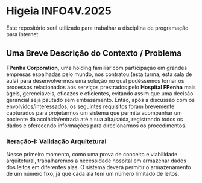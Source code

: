 # Higeia INFO4V.2025

Este repositório será utilizado para trabalhar a disciplina de programação para internet.

## Uma Breve Descrição do Contexto / Problema

**FPenha Corporation**, uma holding familiar com participação em grandes empresas espalhadas pelo mundo, nos contratou (esta turma, esta sala de aula) 
para desenvolvermos uma solução no qual pudéssemos tornar os processos relacionados aos serviços prestrados pelo **Hospital FPenha** mais ágeis, gerenciáveis, 
eficazes e eficientes, evitando assim que uma decisão gerancial seja pautado sem embasamento. Então, após a discussão com os envolvidos/interessados, 
os seguintes requisitos foram brevemente capturados para projetarmos um sistema que permita acompanhar um paciente da acolhida/entrada até a sua alta/saída, 
registrando todos os dados e oferecendo informações para direcionarmos os procedimentos.

### Iteração-I: Validação Arquitetural

Nesse primeiro momento, como uma prova de conceito e viabilidade arquitetural, trabalharemos a necessidade hospital em armazenar dados dos leitos em diferentes alas. 
O sistema deverá permitir o armazenamento de um número fixo, já que cada ala tem um número limitado de leitos.
